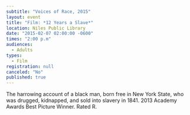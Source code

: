 ```yaml
---
subtitle: "Voices of Race, 2015"
layout: event
title: "Film: *12 Years a Slave*"
location: Niles Public Library
date: "2015-02-07 02:00:00 -0600"
times: "2:00 p.m"
audiences: 
  - Adults
types: 
  - Film
registration: null
canceled: "No"
published: true
---
```


The harrowing account of a black man, born free in New York State, who was drugged, kidnapped, and sold into slavery in 1841. 2013 Academy Awards Best Picture Winner. Rated R.